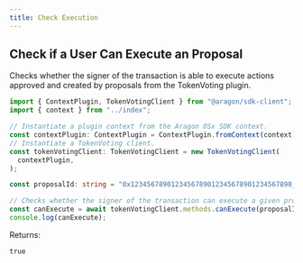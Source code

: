 ```yaml
---
title: Check Execution
---
```


## Check if a User Can Execute an Proposal

Checks whether the signer of the transaction is able to execute actions approved and created by proposals from the TokenVoting plugin.

```ts
import { ContextPlugin, TokenVotingClient } from "@aragon/sdk-client";
import { context } from "../index";

// Instantiate a plugin context from the Aragon OSx SDK context.
const contextPlugin: ContextPlugin = ContextPlugin.fromContext(context);
// Instantiate a TokenVoting client.
const tokenVotingClient: TokenVotingClient = new TokenVotingClient(
  contextPlugin,
);

const proposalId: string = "0x1234567890123456789012345678901234567890_0x0";

// Checks whether the signer of the transaction can execute a given proposal.
const canExecute = await tokenVotingClient.methods.canExecute(proposalId);
console.log(canExecute);
```


Returns:

```
true
```